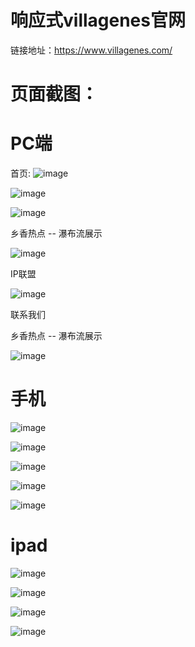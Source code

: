 # 响应式villagenes官网 

链接地址：https://www.villagenes.com/

# 页面截图：

# PC端

首页:
![image](https://github.com/wudan1874/villagenes/blob/master/readme-img/pc-1.png)


![image](https://github.com/wudan1874/villagenes/blob/master/readme-img/pc-3.png)

![image](https://github.com/wudan1874/villagenes/blob/master/readme-img/pc-4.png)

乡香热点 -- 瀑布流展示

![image](https://github.com/wudan1874/villagenes/blob/master/readme-img/pc-6.png)

IP联盟

![image](https://github.com/wudan1874/villagenes/blob/master/readme-img/pc-5.png)

联系我们

乡香热点 -- 瀑布流展示

![image](https://github.com/wudan1874/villagenes/blob/master/readme-img/pc-7.png)

# 手机

![image](https://github.com/wudan1874/villagenes/blob/master/readme-img/mobile-1.png)

![image](https://github.com/wudan1874/villagenes/blob/master/readme-img/mobile-2.png)

![image](https://github.com/wudan1874/villagenes/blob/master/readme-img/mobile-3.png)

![image](https://github.com/wudan1874/villagenes/blob/master/readme-img/mobile-4.png)

![image](https://github.com/wudan1874/villagenes/blob/master/readme-img/mobile-5.png)

# ipad

![image](https://github.com/wudan1874/villagenes/blob/master/readme-img/ipad-1.png)

![image](https://github.com/wudan1874/villagenes/blob/master/readme-img/ipad-2.png)


![image](https://github.com/wudan1874/villagenes/blob/master/readme-img/ipad-3.png)

![image](https://github.com/wudan1874/villagenes/blob/master/readme-img/ipad-4.png)
